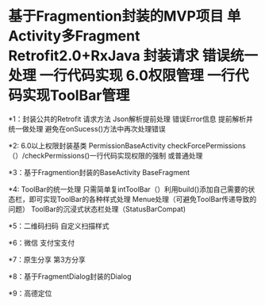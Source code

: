 # 基于Fragmention封装的MVP项目 单Activity多Fragment  Retrofit2.0+RxJava 封装请求 错误统一处理  一行代码实现 6.0权限管理 一行代码实现ToolBar管理

*1：封装公共的Retrofit 请求方法 Json解析提前处理 错误Error信息 提前解析并统一做处理 避免在onSucess()方法中再次处理错误

*2: 6.0以上权限封装基类 PermissionBaseActivity checkForcePermissions（）/checkPermissions()一行代码实现权限的强制 或普通处理

*3：基于Fragmention封装的BaseActivity  BaseFragment

*4: ToolBar的统一处理 只需简单复intToolBar（）利用build()添加自己需要的状态栏，即可实现ToolBar的各种样式处理 Menue处理（可避免ToolBar传递导致的问题）  ToolBar的沉浸式状态栏处理（StatusBarCompat)

*5：二维码扫码 自定义扫描样式

*6：微信 支付宝支付

*7：原生分享 第3方分享

*8：基于FragmentDialog封装的Dialog 

*9：高德定位 

